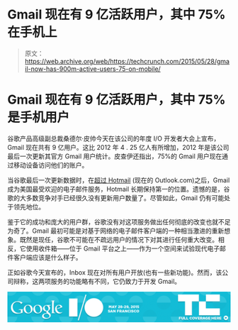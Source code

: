 # Gmail 现在有 9 亿活跃用户，其中 75%在手机上

> 原文：<https://web.archive.org/web/https://techcrunch.com/2015/05/28/gmail-now-has-900m-active-users-75-on-mobile/>

# Gmail 现在有 9 亿活跃用户，其中 75%是手机用户

谷歌产品高级副总裁桑德尔·皮帅今天在该公司的年度 I/O 开发者大会上宣布，Gmail 现在共有 9 亿用户。这比 2012 年 4 . 25 亿人有所增加，2012 年是该公司最后一次更新其官方 Gmail 用户统计。皮查伊还指出，75%的 Gmail 用户现在通过移动设备访问他们的账户。

当谷歌最后一次更新数据时，在[超过 Hotmail](https://web.archive.org/web/20230306050613/https://gigaom.com/2012/10/31/gmail-finally-beats-hotmail-according-to-third-party-data-chart/) (现在的 Outlook.com)之后，Gmail 成为美国最受欢迎的电子邮件服务，Hotmail 长期保持第一的位置。遗憾的是，谷歌的大多数竞争对手已经很久没有更新用户数量了。尽管如此，Gmail 仍有可能处于领先地位。

鉴于它的成功和庞大的用户群，谷歌没有对这项服务做出任何彻底的改变也就不足为奇了。Gmail 最初可能是对基于网络的电子邮件客户端的一种相当激进的重新想象。既然是现任，谷歌不可能在不疏远用户的情况下对其进行任何重大改变。相反，它使用收件箱——位于 Gmail 平台之上——作为一个空间来试验现代电子邮件客户端应该是什么样子。

正如谷歌今天宣布的，Inbox 现在对所有用户开放(也有一些新功能)。然而，该公司辩称，这两项服务的功能略有不同，它仍致力于开发 Gmail。

[![](img/57af60bd4b0c02cd628bcf0d59d1d162.png)](https://web.archive.org/web/20230306050613/https://techcrunch.com/tag/io2015/)